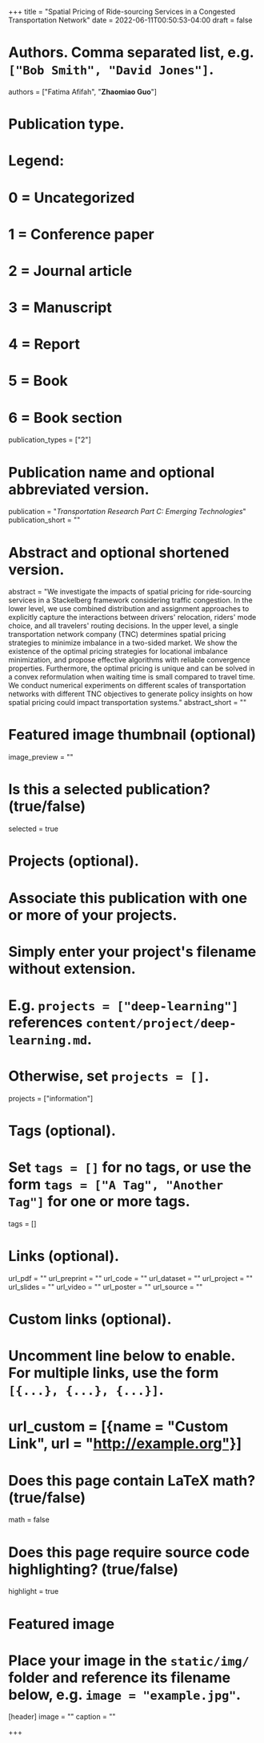 +++
title = "Spatial Pricing of Ride-sourcing Services in a Congested Transportation Network"
date = 2022-06-11T00:50:53-04:00
draft = false

# Authors. Comma separated list, e.g. `["Bob Smith", "David Jones"]`.
authors = ["Fatima Afifah", "**Zhaomiao Guo**"]

# Publication type.
# Legend:
# 0 = Uncategorized
# 1 = Conference paper
# 2 = Journal article
# 3 = Manuscript
# 4 = Report
# 5 = Book
# 6 = Book section
publication_types = ["2"]

# Publication name and optional abbreviated version.
publication = "*Transportation Research Part C: Emerging Technologies*"
publication_short = ""

# Abstract and optional shortened version.
abstract = "We investigate the impacts of spatial pricing for ride-sourcing services in a Stackelberg framework considering traffic congestion. In the lower level, we use combined distribution and assignment approaches to explicitly capture the interactions between drivers' relocation, riders' mode choice, and all travelers' routing decisions. In the upper level, a single transportation network company (TNC) determines spatial pricing strategies to minimize imbalance in a two-sided market. We show the existence of the optimal pricing strategies for locational imbalance minimization, and propose effective algorithms with reliable convergence properties. Furthermore, the optimal pricing is unique and can be solved in a convex reformulation when waiting time is small compared to travel time. We conduct numerical experiments on different scales of transportation networks with different TNC objectives to generate policy insights on how spatial pricing could impact transportation systems."
abstract_short = ""

# Featured image thumbnail (optional)
image_preview = ""

# Is this a selected publication? (true/false)
selected = true

# Projects (optional).
#   Associate this publication with one or more of your projects.
#   Simply enter your project's filename without extension.
#   E.g. `projects = ["deep-learning"]` references `content/project/deep-learning.md`.
#   Otherwise, set `projects = []`.
projects = ["information"]

# Tags (optional).
#   Set `tags = []` for no tags, or use the form `tags = ["A Tag", "Another Tag"]` for one or more tags.
tags = []

# Links (optional).
url_pdf = ""
url_preprint = ""
url_code = ""
url_dataset = ""
url_project = ""
url_slides = ""
url_video = ""
url_poster = ""
url_source = ""

# Custom links (optional).
#   Uncomment line below to enable. For multiple links, use the form `[{...}, {...}, {...}]`.
# url_custom = [{name = "Custom Link", url = "http://example.org"}]

# Does this page contain LaTeX math? (true/false)
math = false

# Does this page require source code highlighting? (true/false)
highlight = true

# Featured image
# Place your image in the `static/img/` folder and reference its filename below, e.g. `image = "example.jpg"`.
[header]
image = ""
caption = ""

+++
